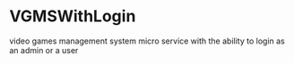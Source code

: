 # VGMSWithLogin
video games management system micro service with the ability to login as an admin or a user
